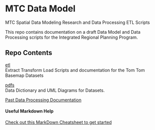 # MTC Data Model
MTC Spatial Data Modeling Research and Data Processing ETL Scripts  

This repo contains documentation on a draft Data Model and Data Processing scripts for the Integrated Regional Planning Program.  

## Repo Contents
[etl](https://github.com/BayAreaMetro/MTCDataModel/tree/master/petl)  
Extract Transform Load Scripts and documentation for the Tom Tom Basemap Datasets  

[pdfs](https://github.com/BayAreaMetro/MTCDataModel/tree/master/pdfs)  
Data Dictionary and UML Diagrams for Datasets.  

[Past Data Processing Documentation](https://github.com/BayAreaMetro/MTCDataModel/blob/master/pdfs/Procedures%20for%20Processing%20New%20TomTom%20Basemap%20Data.pdf)  
#### Useful Markdown Help
[Check out this MarkDown Cheatsheet to get started](https://github.com/adam-p/markdown-here/wiki/Markdown-Cheatsheet)
